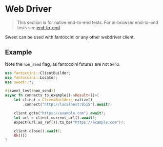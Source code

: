 # Web Driver

> This section is for native end-to-end tests. For in-browser end-to-end tests see [end-to-end](../web/end-to-end.md).


Sweet can be used with fantoccini or any other webdriver client. 

## Example

Note the `non_send` flag, as fantoccini futures are not `Send`.

```rs
use fantoccini::ClientBuilder;
use fantoccini::Locator;
use sweet::*;

#[sweet_test(non_send)]
async fn connects_to_example()->Result<()>{
	let client = ClientBuilder::native()
		.connect("http://localhost:9515").await?;

	client.goto("https://example.com").await?;
	let url = client.current_url().await?;
	expect(url.as_ref()).to_be("https://example.com")?;

	client.close().await?;
	Ok(())
}
```